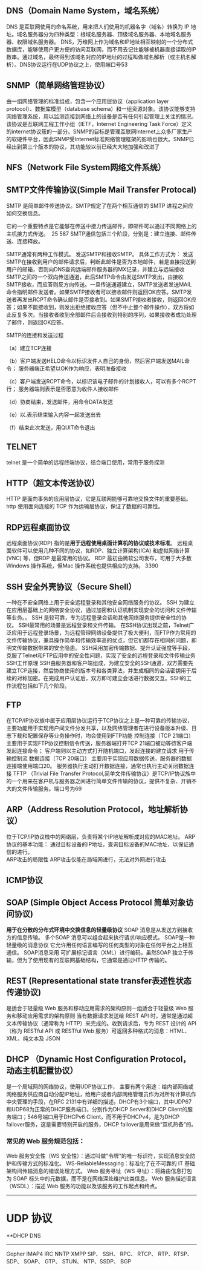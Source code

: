 ## DNS（Domain Name System，域名系统）
DNS 是互联网使用的命名系统，用来把人们使用的机器名字（域名）转换为 IP 地址。域名服务器分为四种类型：根域名服务器、顶级域名服务器、本地域名服务器、权限域名服务器。
DNS，万维网上作为域名和IP地址相互映射的一个分布式数据库，能够使用户更方便的访问互联网，而不用去记住能够被机器直接读取的IP数串。通过域名，最终得到该域名对应的IP地址的过程叫做域名解析（或主机名解析）。DNS协议运行在UDP协议之上，使用端口号53

## SNMP（简单网络管理协议）
由一组网络管理的标准组成，包含一个应用层协议（application layer protocol）、数据库模型（database schema）和一组资源对象。该协议能够支持网络管理系统，用以监测连接到网络上的设备是否有任何引起管理上关注的情况。该协议是互联网工程工作小组（IETF，Internet Engineering Task Force）定义的internet协议簇的一部分。SNMP的目标是管理互联网Internet上众多厂家生产的软硬件平台，因此SNMP受Internet标准网络管理框架的影响也很大。SNMP已经出到第三个版本的协议，其功能较以前已经大大地加强和改进了

## NFS（Network File System网络文件系统）

## SMTP文件传输协议(Simple Mail Transfer Protocal)

SMTP 是简单邮件传送协议。SMTP规定了在两个相互通信的 SMTP 进程之间应如何交换信息。

它的一个重要特点是它能够在传送中接力传送邮件，即邮件可以通过不同网络上的主机接力式传送。
 25 587
SMTP通信包括三个阶段，分别是：建立连接、邮件传送、连接释放。


SMTP通常有两种工作模式。
发送SMTP和接收SMTP。
具体工作方式为：
	发送SMTP在接收到用户的邮件请求后，判断此邮件是否为本地邮件，若是直接投送到用户的邮箱，否则向DNS查询远端邮件服务器的MX记录，并建立与远端接收SMTP之间的一个双向传送通道，此后SMTP命令由发送SMTP发出，由接收SMTP接收，而应答则反方向传送。一旦传送通道建立，SMTP发送者发送MAIL命令指明邮件发送者。如果SMTP接收者可以接收邮件则返回OK应答。SMTP发送者再发出RCPT命令确认邮件是否接收到。如果SMTP接收者接收，则返回OK应答；如果不能接收到，则发出拒绝接收应答（但不中止整个邮件操作），双方将如此反复多次。当接收者收到全部邮件后会接收到特别的序列，如果接收者成功处理了邮件，则返回OK应答。

SMTP的连接和发送过程

（a）建立TCP连接

（b）客户端发送HELO命令以标识发件人自己的身份，然后客户端发送MAIL命令；
	服务器端正希望以OK作为响应，表明准备接收

（c）客户端发送RCPT命令，以标识该电子邮件的计划接收人，可以有多个RCPT行；
	服务器端则表示是否愿意为收件人接收邮件

（d）协商结束，发送邮件，用命令DATA发送

（e）以.表示结束输入内容一起发送出去

（f）结束此次发送，用QUIT命令退出



## TELNET
telnet 是一个简单的远程终端协议，结合端口使用，常用于服务探测
## **HTTP（超文本传送协议）**
HTTP 是面向事务的应用层协议，它是互联网能够可靠地交换文件的重要基础。http 使用面向连接的 TCP 作为运输层协议，保证了数据的可靠性。
## RDP远程桌面协议
远程桌面协议(RDP) 指的是**用于远程使用桌面计算机的协议或技术标准**。 远程桌面软件可以使用几种不同的协议，如RDP、独立计算架构(ICA) 和虚拟网络计算(VNC) 等，但RDP 是最常用的协议。 RDP 最初由微软公司发布，可用于大多数Windows 操作系统，但Mac 操作系统也提供相应的支持。 
3390
## SSH 安全外壳协议（Secure Shell）
一种在不安全网络上用于安全远程登录和其他安全网络服务的协议。
SSH 为建立在应用层基础上的网络安全协议，通过加密和认证机制实现安全的访问和文件传输等业务。。 
SSH 是较可靠，专为远程登录会话和其他网络服务提供安全性的协议。
SSH最常用的场景是远程登录和文件传输。
在SSH协议出现之前，Telnet广泛应用于远程登录场景，为远程管理网络设备提供了极大便利，而FTP作为常用的文件传输协议，兼具操作简单和传输效率高的优点，但它们都存在相同的问题，即明文传输数据带来的安全隐患。
SSH采用加密传输数据、提升认证强度等手段，克服了Telnet和FTP应用中的安全性问题，实现了安全的远程登录和文件传输业务
SSH工作原理
	SSH由服务器和客户端组成，为建立安全的SSH通道，双方需要先建立TCP连接，然后协商使用的版本号和各类算法，并生成相同的会话密钥用于后续的对称加密。在完成用户认证后，双方即可建立会话进行数据交互。SSH的工作流程包括如下几个阶段。
## FTP
在TCP/IP协议族中属于应用层协议运行于TCP协议之上是一种可靠的传输协议，主要功能用于实现用户间文件分发共享，以及网络管理者在进行设备版本升级、日志下载和配置保存等业务操作时，均会使用到FTP功能
控制连接（TCP 21端口）
	主要用于实现FTP协议控制信令传送，服务器端打开TCP 21端口被动等待客户端发起连接命令；
	客户端则以主动方式打开随机端口，发起连接的建立请求
	用于传输控制流
数据连接（TCP 20端口）
	主要用于实现应用数据传送，服务器的数据连接端使用端口20。
	服务器执行主动打开数据连接，通常也执行主动关闭数据连接 
TFTP
（Trivial File Transfer Protocol,简单文件传输协议）是TCP/IP协议族中的一个用来在客户机与服务器之间进行简单文件传输的协议，提供不复杂、开销不大的文件传输服务。端口号为69

## ARP（Address Resolution Protocol，地址解析协议）
位于TCP/IP协议栈中的网络层，负责将某个IP地址解析成对应的MAC地址。
ARP协议的基本功能：
	通过目标设备的IP地址，查询目标设备的MAC地址，以保证通信的进行。\
ARP攻击的局限性
	ARP攻击仅能在局域网进行，无法对外网进行攻击 
## ICMP协议
## SOAP (**Simple Object Access Protocol** **简单对象访问协议**)
**用于在分散的分布式环境中交换信息的轻量级协议**
	SOAP 消息是从发送方到接收方的信息传输。 多个SOAP 消息可以组合起来执行请求/响应模式。 
SOAP是一种轻量级的消息协议
它允许用任何语言编写的任何类型的对象在任何平台之上相互通信。
SOAP消息采用 可扩展标记语言（XML）进行编码，虽然SOAP 独立于传输，但为了使用现有的互联网基础结构，它通常是通过HTTP 传输的。



## REST (Representational state transfer表述性状态传递协议)
是适合于轻量级 Web 服务和移动应用需求的架构原则一组适合于轻量级 Web 服务和移动应用需求的架构原则
当有数据请求发送给 REST API 时，通常是通过超文本传输协议（通常称为 HTTP）来完成的。收到请求后，专为 REST 设计的 API（称为 RESTful API 或 RESTful Web 服务）可返回多种格式的消息：HTML、XML、纯文本及 JSON

## DHCP （Dynamic Host Configuration Protocol，动态主机配置协议）
是一个局域网的网络协议，使用UDP协议工作， 主要有两个用途：给内部网络或网络服务供应商自动分配IP地址，给用户或者内部网络管理员作为对所有计算机作中央管理的手段，在RFC 2131中有详细的描述。DHCP有3个端口，其中UDP67和UDP68为正常的DHCP服务端口，分别作为DHCP Server和DHCP Client的服务端口；546号端口用于DHCPv6 Client，而不用于DHCPv4，是为DHCP failover服务，这是需要特别开启的服务，DHCP failover是用来做“双机热备”的。


### 常见的 Web 服务规范包括：
Web 服务安全性（WS 安全性）：通过叫做"令牌"的唯一标识符，实现消息安全防护和传输方式的标准化。
WS-ReliableMessaging：标准化了在不可靠的 IT 基础架构间传输消息的错误处理方式。
Web 服务寻址（WS 寻址）：将路由信息打包为 SOAP 标头中的元数据，而不是在网络深处维护此类信息。
Web 服务描述语言（WSDL）：描述 Web 服务的功能以及该服务的工作起点和终点。

---
# UDP 协议
**DHCP 
DNS

---

Gopher 
IMAP4
IRC
NNTP
XMPP
SIP、 SSH、 RPC、 RTCP、 RTP、RTSP、SDP、 SOAP、 GTP、 STUN、 NTP、SSDP、 BGP